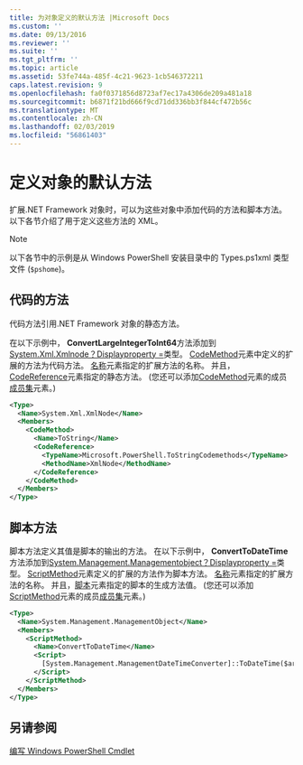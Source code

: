 ```yaml
---
title: 为对象定义的默认方法 |Microsoft Docs
ms.custom: ''
ms.date: 09/13/2016
ms.reviewer: ''
ms.suite: ''
ms.tgt_pltfrm: ''
ms.topic: article
ms.assetid: 53fe744a-485f-4c21-9623-1cb546372211
caps.latest.revision: 9
ms.openlocfilehash: fa0f0371856d8723af7ec17a4306de209a481a18
ms.sourcegitcommit: b6871f21bd666f9cd71dd336bb3f844cf472b56c
ms.translationtype: MT
ms.contentlocale: zh-CN
ms.lasthandoff: 02/03/2019
ms.locfileid: "56861403"
---
```

# <a name="defining-default-methods-for-objects"></a>定义对象的默认方法

扩展.NET Framework 对象时，可以为这些对象中添加代码的方法和脚本方法。 以下各节介绍了用于定义这些方法的 XML。

> [!NOTE]
> 以下各节中的示例是从 Windows PowerShell 安装目录中的 Types.ps1xml 类型文件 (`$pshome`)。

## <a name="code-methods"></a>代码的方法

代码方法引用.NET Framework 对象的静态方法。

在以下示例中， **ConvertLargeIntegerToInt64**方法添加到[System.Xml.Xmlnode？Displayproperty =](/dotnet/api/System.Xml.XmlNode)类型。 [CodeMethod](http://msdn.microsoft.com/en-us/1ea9b031-bbcf-4e35-b497-bf30fa0b1b05)元素中定义的扩展的方法为代码方法。 [名称](http://msdn.microsoft.com/en-us/b58e9d21-c8c9-49a5-909e-9c1cfc64f873)元素指定的扩展方法的名称。 并且， [CodeReference](http://msdn.microsoft.com/en-us/70017b85-18d2-4f55-8357-92f309d5618b)元素指定的静态方法。 (您还可以添加[CodeMethod](http://msdn.microsoft.com/en-us/1ea9b031-bbcf-4e35-b497-bf30fa0b1b05)元素的成员[成员集](http://msdn.microsoft.com/en-us/46a50fb5-e150-4c03-8584-e1b53e4d49e3)元素。)

```xml
<Type>
  <Name>System.Xml.XmlNode</Name>
  <Members>
    <CodeMethod>
      <Name>ToString</Name>
      <CodeReference>
        <TypeName>Microsoft.PowerShell.ToStringCodemethods</TypeName>
        <MethodName>XmlNode</MethodName>
      </CodeReference>
    </CodeMethod>
  </Members>
</Type>
```

## <a name="script-methods"></a>脚本方法

脚本方法定义其值是脚本的输出的方法。 在以下示例中， **ConvertToDateTime**方法添加到[System.Management.Managementobject？Displayproperty =](/dotnet/api/System.Management.ManagementObject)类型。 [ScriptMethod](http://msdn.microsoft.com/en-us/59f8160f-bc95-42f0-92e2-b16a616bc65c)元素定义的扩展的方法作为脚本方法。 [名称](http://msdn.microsoft.com/en-us/b58e9d21-c8c9-49a5-909e-9c1cfc64f873)元素指定的扩展方法的名称。 并且，[脚本](http://msdn.microsoft.com/en-us/1937ad1b-bb2b-4512-9864-01fc0767d46f)元素指定的脚本的生成方法值。 (您还可以添加[ScriptMethod](http://msdn.microsoft.com/en-us/59f8160f-bc95-42f0-92e2-b16a616bc65c)元素的成员[成员集](http://msdn.microsoft.com/en-us/46a50fb5-e150-4c03-8584-e1b53e4d49e3)元素。)

```xml
<Type>
  <Name>System.Management.ManagementObject</Name>
  <Members>
    <ScriptMethod>
      <Name>ConvertToDateTime</Name>
      <Script>
        [System.Management.ManagementDateTimeConverter]::ToDateTime($args[0])
      </Script>
    </ScriptMethod>
  </Members>
</Type>
```

## <a name="see-also"></a>另请参阅

[编写 Windows PowerShell Cmdlet](./writing-a-windows-powershell-cmdlet.md)